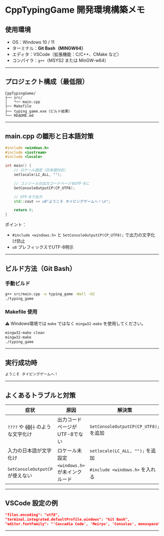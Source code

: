 
# CppTypingGame 開発環境構築メモ

## 使用環境

- OS：Windows 10 / 11
- ターミナル：**Git Bash（MINGW64）**
- エディタ：VSCode（拡張機能：C/C++、CMake など）
- コンパイラ：`g++`（MSYS2 または MinGW-w64）

---

## プロジェクト構成（最低限）

```
CppTypingGame/
├── src/
│   └── main.cpp
├── Makefile
├── typing_game.exe（ビルド結果）
└── README.md
```

---

## main.cpp の雛形と日本語対策

```cpp
#include <windows.h>
#include <iostream>
#include <locale>

int main() {
    // ロケール設定（日本語対応）
    setlocale(LC_ALL, "");

    // コンソールの出力コードページをUTF-8に
    SetConsoleOutputCP(CP_UTF8);

    // UTF-8で出力
    std::cout << u8"ようこそ タイピングゲームへ！\n";

    return 0;
}
```

ポイント：
- `#include <windows.h>` と `SetConsoleOutputCP(CP_UTF8);` で出力の文字化け防止
- `u8` プレフィックスでUTF-8明示

---

## ビルド方法（Git Bash）

### 手動ビルド

```bash
g++ src/main.cpp -o typing_game -Wall -O2
./typing_game
```

### Makefile 使用
⚠ Windows環境では `make` ではなく `mingw32-make` を使用してください。

```bash
mingw32-make clean
mingw32-make
./typing_game
```

---

## 実行成功時

```bash
ようこそ タイピングゲームへ！
```

---

## よくあるトラブルと対策

| 症状 | 原因 | 解決策 |
|------|------|--------|
| `????` や `╬▒╣┼` のような文字化け | 出力コードページがUTF-8でない | `SetConsoleOutputCP(CP_UTF8);` を追加 |
| 入力の日本語が文字化け | ロケール未設定 | `setlocale(LC_ALL, "");` を追加 |
| `SetConsoleOutputCP` が使えない | `<windows.h>` が未インクルード | `#include <windows.h>` を入れる |

---

## VSCode 設定の例

```json
"files.encoding": "utf8",
"terminal.integrated.defaultProfile.windows": "Git Bash",
"editor.fontFamily": "'Cascadia Code', 'Meiryo', 'Consolas', monospace"
```

---
